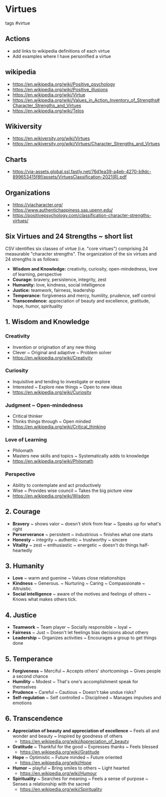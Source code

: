 # Virtues

tags #virtue


## Actions

* add links to wikipedia definitions of each virtue
* Add examples where I have personified a virtue


## wikipedia

* https://en.wikipedia.org/wiki/Positive_psychology
* https://en.wikipedia.org/wiki/Positive_illusions
* https://en.wikipedia.org/wiki/Virtue
* https://en.wikipedia.org/wiki/Values_in_Action_Inventory_of_Strengths#Character_Strengths_and_Virtues
* https://en.wikipedia.org/wiki/Telos

## Wikiversity

* https://en.wikiversity.org/wiki/Virtues
* https://en.wikiversity.org/wiki/Virtues/Character_Strengths_and_Virtues


## Charts

* https://via-assets.global.ssl.fastly.net/76d1ea39-a4eb-4270-b9dc-899653415f8f/assets/VirtuesClassification-2021(R).pdf

## Organizations

* https://viacharacter.org/
* https://www.authentichappiness.sas.upenn.edu/
* https://positivepsychology.com/classification-character-strengths-virtues/


## Six Virtues and 24 Strengths ~ short list

CSV identifies six classes of virtue (i.e. "core virtues") comprising 24 measurable "character strengths". The organization of the six virtues and 24 strengths is as follows:

* **Wisdom and Knowledge:** creativity, curiosity, open-mindedness, love of learning, perspective
* **Courage:** bravery, persistence, integrity, zest
* **Humanity:** love, kindness, social intelligence
* **Justice:** teamwork, fairness, leadership
* **Temperance:** forgiveness and mercy, humility, prudence, self control
* **Transcendence:** appreciation of beauty and excellence, gratitude, hope, humor, spirituality

## 1. Wisdom and Knowledge

### Creativity

* Invention or origination of any new thing
* Clever ~ Original and adaptive ~ Problem solver
* https://en.wikipedia.org/wiki/Creativity

### Curiosity

* Inquisitive and tending to investigate or explore
* Interested ~ Explore new things ~ Open to new ideas
* https://en.wikipedia.org/wiki/Curiosity

### Judgment ~ Open-mindedness

* Critical thinker
* Thinks things through ~ Open minded
* https://en.wikipedia.org/wiki/Critical_thinking

### Love of Learning

* Philomath
* Masters new skills and topics ~ Systematically adds to knowledge
* https://en.wikipedia.org/wiki/Philomath

### Perspective

* Ability to contemplate and act productively
* Wise ~ Provides wise council ~ Takes the big picture view
* https://en.wikipedia.org/wiki/Wisdom

## 2. Courage

* **Bravery** ~ shows valor ~ doesn't shirk from fear ~ Speaks up for what's right
* **Perserverance** ~ persistent ~ industrious ~ finishes what one starts
* **Honesty** ~ integrity ~ authentic ~ trustworthy ~ sincere
* **Vitality** ~ zest ~ enthusiastic ~ energetic ~ doesn't do things half-heartedly

## 3. Humanity

* **Love** ~ warm and guenine ~ Values close relationships
* **Kindness** ~ Generous. ~ Nurturing  ~ Caring ~ Compassionate  ~ Altruistic.
* **Social intelligence** ~ aware of the motives and feelings of others ~ Knows what makes others tick.

## 4. Justice

* **Teamwork** ~ Team player ~ Socially responsible ~ loyal ~
* **Fairness** ~ Just ~ Doesn't let feelings bias decisions about others
* **Leadership** ~ Organizes activities ~ Encourages a group to get things done

## 5. Temperance

* **Forgiveness** ~ Merciful ~ Accepts others' shortcomings ~ Gives people a second chance
* **Humility** ~ Modest ~ That's one's accomplishment speak for themselves
* **Prudence** ~ Careful ~ Cautious ~ Doesn't take undue risks?
* **Self-regulation** ~ Self controlled ~ Disciplined ~ Manages impulses and emotions

## 6. Transcendence

* **Appreciation of beauty and appreciation of excellence** ~ Feels all and wonder and beauty ~ Inspired by goodness of others
  * https://en.wikipedia.org/wiki/Appreciation_of_beauty
* **Gratitude** ~ Thankful for the good  ~ Expresses thanks ~ Feels blessed
  * https://en.wikipedia.org/wiki/Gratitude
* **Hope** ~ Optimistic ~ Future minded ~ Future oriented
  * https://en.wikipedia.org/wiki/Hope
* **Humor** ~ playful ~ Bring smiles to others ~ Light hearted
  * https://en.wikipedia.org/wiki/Humour
* **Spirituality** ~ Searches for meaning ~ Feels a sense of purpose ~ Senses a relationship with the sacred
  * https://en.wikipedia.org/wiki/Spirituality